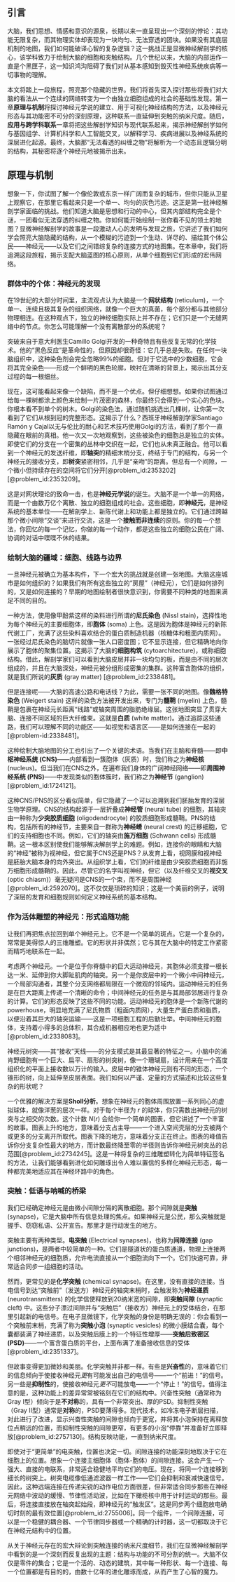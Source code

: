 ## 引言
大脑，我们思想、情感和意识的源泉，长期以来一直呈现出一个深刻的悖论：其功能无限复杂，而其物理实体却表现为一块均匀、无法穿透的团块。如果没有其底层机制的地图，我们如何能破译心智的复杂逻辑？这一挑战正是显微神经解剖学的核心，该学科致力于绘制大脑的细胞和突触结构。几个世纪以来，大脑的内部运作一直是个黑匣子，这一知识鸿沟阻碍了我们对从基本感知到毁灭性神经系统疾病等一切事物的理解。

本文将踏上一段旅程，照亮那个隐藏的世界。我们将首先深入探讨那些将我们对大脑的看法从一个连续的网络转变为一个由独立细胞组成的社会的基础性发现。第一章**原理与机制**将探讨神经元学说的建立、用于可视化神经结构的方法，以及神经元形态与其功能密不可分的深刻原理，这种联系一直延伸到突触的纳米尺度。随后，**应用与跨学科联系**一章将把这些解剖学知识与现代联系起来，揭示神经解剖学如何与基因组学、计算机科学和人工智能交叉，以解释学习、疾病进展以及神经系统的深层进化起源。最终，大脑那“无法看透的纠缠之物”将解析为一个动态且逻辑分明的结构，其秘密将逐个神经元地被揭示出来。

## 原理与机制

想象一下，你试图了解一个像伦敦或东京一样广阔而复杂的城市，但你只能从卫星上观察它，在那里它看起来只是一个单一、均匀的灰色污迹。这正是第一批神经解剖学家面临的挑战。他们知道大脑是思想和行动的中心，但其内部结构完全是个谜，一团看似无法穿透的纠缠之物。你如何能开始绘制一张你看不见的领土的地图？显微神经解剖学的故事是一段激动人心的发明与发现之旅，它讲述了我们如何学会照亮大脑隐藏的结构，从一个模糊的污迹到一个生动、详尽的、描绘其个体公民——神经元——以及它们之间错综复杂的连接方式的地图集。在本章中，我们将追溯这段旅程，揭示支配大脑蓝图的核心原则，从单个细胞到它们形成的宏伟网络。

### 群体中的个体：神经元的发现

在19世纪的大部分时间里，主流观点认为大脑是一个**网状结构** (reticulum)，一个单一、连续且极其复杂的组织网络，就像一个巨大的真菌，每个部分都与其他部分物理相连。在这种观点下，独立的神经细胞实际上并不存在；它们只是一个无缝网络中的节点。你怎么可能理解一个没有离散部分的系统呢？

突破来自于意大利医生Camillo Golgi开发的一种奇特且有些反复无常的化学技术。他的“黑色反应”是革命性的，但原因却很奇怪：它几乎总是失败。在任何一块脑组织中，这种染色剂会完全忽略99%的细胞。但对于它选中的少数细胞，它会将其完全染色——形成一个鲜明的黑色轮廓，映衬在清晰的背景上，揭示出其分支过程的每一根细丝。

现在，这可能看起来像一个缺陷，而不是一个优点。但仔细想想。如果你试图通过给每一棵树都涂上颜色来绘制一片茂密的森林，你最终只会得到一个实心的色块。你根本看不到单个的树木。Golgi的染色法，通过随机挑选出几棵树，让你第一次看到了它们从根到冠的完整形态。这揭示了什么？西班牙神经解剖学家Santiago Ramón y Cajal以无与伦比的耐心和艺术技巧使用Golgi的方法，看到了那个一直隐藏在眼前的真相。他一次又一次地观察到，这些被染色的细胞总是独立的实体。即使它们的分支在一个密集的丛林中交织在一起，它们也从未真正融合。他可以看到一个神经元的发送纤维，即**轴突**的精细末梢分支，终结于专门的结构，与另一个神经元的接收分支，即**树突**紧密相邻，几乎是“亲吻”的距离。但总有一个间隙，一个微小但持续存在的空间将它们分开[@problem_id:2353202] [@problem_id:2353209]。

这是对网状理论的致命一击，也是**神经元学说**的诞生。大脑不是一个单一的网络，而是一个由数万亿个离散、独立的细胞组成的社会。这些细胞，即**神经元**，是神经系统的基本单位——在解剖学上、新陈代谢上和功能上都是独立的。它们通过跨越那个微小间隙“交谈”来进行交流，这是一个**接触而非连续**的原则。你的每一个想法，你回忆的每一个记忆，你做的每一个动作，都是这些独立的细胞公民在广阔、协调的对话中喋喋不休的结果。

### 绘制大脑的疆域：细胞、线路与边界

一旦神经元被确立为基本构件，下一个宏大的挑战就是创建一张地图。大脑这座城市是如何组织的？如果我们有所有这些独立的“房屋”（神经元），它们是如何排列的，又是如何连接的？早期的地图绘制者很快意识到，你需要不同种类的地图来满足不同的目的。

一种方法，使用像甲酚紫这样的染料进行所谓的**尼氏染色** (Nissl stain)，选择性地为每个神经元的主要细胞体，即**胞体** (soma) 上色。这是因为胞体是神经元的新陈代谢工厂，充满了这些染料喜欢结合的蛋白质制造机器（核糖体和粗面内质网）。一张经过尼氏染色的脑切片就像一张人口密度图；它不显示连接，但它精确地向你展示了胞体的聚集位置。这揭示了大脑的**细胞构筑** (cytoarchitecture)，或称细胞结构。借此，解剖学家们可以看到大脑皮层并非一块均匀的板，而是由不同的层次组成的，并且在大脑深处，神经元被分组形成密集的集群。这种富含胞体的组织，就是我们所说的**灰质** (gray matter) [@problem_id:2338481]。

但是连接呢——大脑的高速公路和电话线？为此，需要一张不同的地图。像**魏格特染色** (Weigert stain) 这样的染色方法被开发出来，专门为**髓鞘** (myelin) 上色，髓鞘是包裹在神经元长距离“线路”或轴突周围的脂肪绝缘层。这张地图突显了贯穿大脑、连接不同区域的巨大纤维束。这就是**白质** (white matter)。通过追踪这些通路，我们可以理解不同的功能区——如视觉和语言区——是如何连接在一起的[@problem-id:2338481]。

这种绘制大脑地图的分工也引出了一个关键的术语。当我们在主脑和脊髓——即**中枢神经系统 (CNS)**——内部看到一簇胞体（灰质）时，我们称之为**神经核** (nucleus)。但当我们在CNS之外，在遍布我们身体的广阔神经网络——即**周围神经系统 (PNS)**——中发现类似的胞体簇时，我们称之为**神经节** (ganglion) [@problem_id:1724121]。

这种CNS/PNS的区分看似简单，但它隐藏了一个可以追溯到我们胚胎发育的深层生物学原理。CNS的结构起源于一层折叠成**神经管** (neural tube) 的细胞，其轴突由一种称为**少突胶质细胞** (oligodendrocyte) 的胶质细胞形成髓鞘。PNS的结构，包括所有的神经节，主要来自一群称为**神经嵴** (neural crest) 的迁移细胞，它们的支持细胞也不同。例如，它们的轴突由**施万细胞** (Schwann cells) 形成髓鞘。这一根本区别使我们能够解决解剖学上的难题。例如，连接你的眼睛和大脑的“神经”被称为视神经，但它属于CNS还是PNS？从发育上看，视网膜和视神经是胚胎大脑本身的向外突出。从组织学上看，它们的纤维是由少突胶质细胞而非施万细胞形成髓鞘的。因此，尽管它的名字叫视神经，但它（以及纤维交叉的**视交叉** (optic chiasm)）毫无疑问是CNS的一个束，而不是周围神经[@problem_id:2592070]。这不仅仅是琐碎的知识；这是一个美丽的例子，说明了深层的发育和细胞规则如何定义神经系统的基本结构。

### 作为活体雕塑的神经元：形式追随功能

让我们再把焦点拉回到单个神经元上。它不是一个简单的斑点。它是一个复杂的，常常是美得惊人的三维雕塑。它的形状并非偶然；它与其在大脑中的特定工作紧密而精巧地联系在一起。

考虑两个神经元。一个是位于你脊髓中的巨大运动神经元，其胞体必须支撑一根长达一米、延伸到你大脚趾肌肉的轴突。另一个是你皮层中的一个微小中间神经元，一个局部沟通者，其整个分支网络都局限在一个微观的邻域内。运动神经元的任务是在巨大距离上传递一个清晰的命令；中间神经元的任务是与其局部邻居进行复杂的计算。它们的形态反映了这些不同的功能。运动神经元的胞体是一个新陈代谢的 powerhouse，明显地充满了尼氏物质（粗面内质网），大量生产蛋白质和脂质，以便沿着其巨大的轴突运输——这是一项细胞工程的后勤壮举。中间神经元的胞体，支持着小得多的总体积，其合成机器相应地也更为适中[@problem_id:2338083]。

神经元树突——其“接收”天线——的分支模式是其最显著的特征之一。小脑中的浦肯野细胞有一个巨大、扁平、扇形的树突树，像一个珊瑚扇，设计用来在一个高度组织化的平面上接收数以万计的输入。皮层中的锥体神经元则有不同的形态，一个锥形的树，向上延伸至皮层表面。我们如何以严谨、定量的方式描述和比较这些复杂的形状呢？

一个优雅的解决方案是**Sholl分析**。想象在神经元的胞体周围放置一系列同心的虚拟球体，就像洋葱的层次一样。对于每个半径为 $r$ 的球体，你只需数出神经元的树突与之相交的次数。这个计数 $N(r)$ 会给你一个简单的图表，但它讲述了一个丰富的故事。图表上升的地方，意味着分支占主导——一个进入空间壳层的分支被两个或更多的分支离开所取代。图表下降的地方，意味着分支正在终止。图表的峰值告诉你分支复杂性最大的地方，而计数最终降至零的半径则告诉你神经元树突丛的总范围[@problem_id:2734245]。这是一种将复杂的三维雕塑转化为简单特征签名的方法，让我们能够看到进化如何雕琢出令人难以置信的多样化神经元形态，每一种都完美地适应其在神经环路中的角色。

### 突触：低语与呐喊的桥梁

我们已经确定神经元是由微小间隙分隔的离散细胞。那个间隙就是**突触** (synapse)，它是大脑中所有信息处理的焦点。如果神经元是公民，那么突触就是握手、窃窃私语、公开宣告。那里才是行动发生的地方。

突触主要有两种类型。**电突触** (Electrical synapses)，也称为**间隙连接** (gap junctions)，是两者中较简单的一种。它们是隧道状的蛋白质通道，物理上连接两个相邻神经元的细胞质，允许电流直接从一个细胞流向下一个。它们快速可靠，非常适合同步一组细胞的活动。

然而，更常见的是**化学突触** (chemical synapse)。在这里，没有直接的连接。当电信号到达“突触前”（发送方）神经元的轴突末梢时，会触发称为**神经递质** (neurotransmitters) 的化学信使释放到20纳米宽的间隙，即**突触间隙** (synaptic cleft) 中。这些分子漂过间隙并与“突触后”（接收方）神经元上的受体结合，在那里引起新的电信号。在电子显微镜下，化学突触的身份是明确无误的：你会看到一个突触前末梢，充满了称为**突触小泡** (synaptic vesicles) 的微小膜结合囊，每个囊都装满了神经递质，以及突触后膜上的一个特征性增厚——**突触后致密区 (PSD)**——一个富含蛋白质的平台，上面布满了准备接收信息的受体[@problem_id:2351337]。

但故事变得更加微妙和美丽。化学突触并非都一样。有些是**兴奋性**的，意味着它们的信息倾向于使接收神经元*更*有可能发出自己的电信号——一个“前进！”的信号。另一些是**抑制性**的，使接收神经元*更不*可能放电——一个“停止！”的信号。值得注意的是，这种功能上的差异常常被铭刻在它们的结构中。兴奋性突触（通常称为Gray I型）倾向于是**不对称**的，具有一个非常突出、厚的PSD。抑制性突触（Gray II型）通常是**对称**的，PSD要薄得多。现代技术，如冷冻电子断层扫描，对此进行了改进，显示兴奋性突触的间隙也倾向于更宽，并将其小泡保持在离释放位点稍远的位置，而抑制性突触的间隙更窄，有更多的小泡“停靠”并准备好立即释放[@problem_id:2757130]。结构反映功能，一直到纳米尺度。

即使对于“更简单”的电突触，位置也决定一切。间隙连接的功能深刻地取决于它在细胞上的位置。想象一个连接主细胞体（胞体-胞体）的间隙连接。这会产生一个强大、直接的电联系，非常适合稳健地平均它们的电压。现在，将同一个连接移到细长的树突上。树突电缆像低通滤波器一样工作——它们会抑制和衰减快速信号。因此，这种远端连接在传递尖锐的动作电位方面很差，但非常适合同步那些在神经元网络中波动的缓慢、节律性活动波，比如在下橄榄核中用于计时运动的那些。最后，将连接直接放在轴突起始段，即神经元的“触发区”。这是同步两个细胞放电确切时刻的最有效位置[@problem_id:2755006]。同一个组件，一个间隙连接，可以是一个稳健的耦合器、一个节律同步器或一个精确的计时器，这一切都取决于它在神经元结构中的位置。

从关于神经元存在的宏大辩论到突触连接的纳米尺度细节，我们在显微神经解剖学中看到的是一个深刻而反复出现的主题：结构与功能的不可分割的统一。大脑不仅仅是零件的集合；它是一个活的、动态的建筑，其中每一种形状、每一个连接、每一个位置都是有目的的，由数十亿年的进化雕琢而成，从而产生了心智的魔力。

